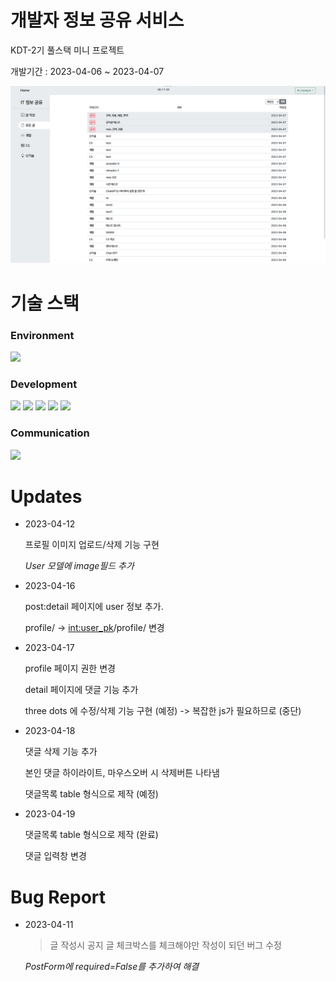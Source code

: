 # 개발자 정보 공유 서비스
KDT-2기 풀스택 미니 프로젝트

개발기간 : 2023-04-06 ~ 2023-04-07

![index](./readme/index.png)

# 기술 스택

### Environment

<img src="https://img.shields.io/badge/VISUAL STUDIO CODE-007ACC?style=for-the-badge&logo=VISUAL STUDIO CODE&logoColor=white">

### Development

<div>
  <img src="https://img.shields.io/badge/HTML-E34F26?style=for-the-badge&logo=HTML5&logoColor=white">
  <img src="https://img.shields.io/badge/CSS-1572B6?style=for-the-badge&logo=CSS3&logoColor=white">
  <img src="https://img.shields.io/badge/JAVASCRIPT-F7DF1E?style=for-the-badge&logo=JAVASCRIPT&logoColor=white">
  <img src="https://img.shields.io/badge/DJANGO-092E20?style=for-the-badge&logo=DJANGO&logoColor=white">
  <img src="https://img.shields.io/badge/PYTHON-3776AB?style=for-the-badge&logo=PYTHON&logoColor=white">
</div>

### Communication

<img src="https://img.shields.io/badge/DISCORD-5865F2?style=for-the-badge&logo=DISCORD&logoColor=white">

# Updates

- 2023-04-12
  
  프로필 이미지 업로드/삭제 기능 구현

  *User 모델에 image필드 추가*

- 2023-04-16

  post:detail 페이지에 user 정보 추가.

  profile/ -> <int:user_pk>/profile/ 변경

- 2023-04-17

  profile 페이지 권한 변경

  detail 페이지에 댓글 기능 추가

  three dots 에 수정/삭제 기능 구현 (예정) -> 복잡한 js가 필요하므로 (중단)

- 2023-04-18

  댓글 삭제 기능 추가

  본인 댓글 하이라이트, 마우스오버 시 삭제버튼 나타냄

  댓글목록 table 형식으로 제작 (예정)

- 2023-04-19
  
  댓글목록 table 형식으로 제작 (완료)

  댓글 입력창 변경

# Bug Report

- 2023-04-11
  > 글 작성시 공지 글 체크박스를 체크해야만 작성이 되던 버그 수정

  *PostForm에 required=False를 추가하여 해결*